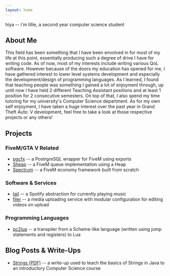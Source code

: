 ```yaml
---
layout: home
---
```

hiya -- i'm lillie, a second year computer science student

## About Me
This field has been something that I have been envolved in for most of my life at this point, essentially producing such a degree of drive I have for writing code. As of now, most of my interests include writing various QoL software. However because of the doors my education has opened for me, I have gathered interest to lower level systems development and especially the development/design of programming languages. As I learned, I found that teaching people was something I gained a lot of enjoyment through, up until now I have held 2 different Teaching Assistant positions and at least 1 position for 2 consecutive semesters. On top of that, I also spend my time tutoring for my university's Computer Science department. As for my own self enjoyment, I have taken a huge interest over the past year in Grand Theft Auto: V development, feel free to take a look at those respective projects or any others!

## Projects
### FiveM/GTA V Related
* [pgcfx](https://github.com/lill1e/pgcfx) -- a PostrgreSQL wrapper for FiveM using exports
* [Sheap](https://github.com/lill1e/Sheap) -- a FiveM queue implementation using a Heap
* [Spectrum](https://github.com/lill1e/Spectrum) -- a FiveM economy framework built from scratch

### Software & Services
* [tail](https://github.com/lill1e/tail) -- a Spotify abstraction for currently playing music 
* [filer](https://github.com/lill1e/filer) -- a media uploading service with modular configuration for editing videos on upload

### Programming Languages
* [pc2lua](https://github.com/lill1e/pc2lua) -- a transpiler from a Scheme-like language (written using jump statements and registers) to Lua

## Blog Posts & Write-Ups
* [Strings (PDF)](/assets/docs/strings.pdf) -- a write-up used to teach the basics of Strings in Java to an introductory Computer Science course
